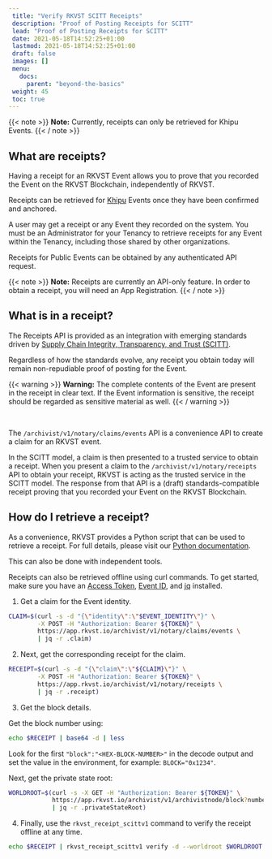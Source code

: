 ```yaml
---
 title: "Verify RKVST SCITT Receipts"
 description: "Proof of Posting Receipts for SCITT"
 lead: "Proof of Posting Receipts for SCITT"
 date: 2021-05-18T14:52:25+01:00
 lastmod: 2021-05-18T14:52:25+01:00
 draft: false
 images: []
 menu:
   docs:
     parent: "beyond-the-basics"
 weight: 45
 toc: true
---
```


{{< note >}}
**Note:** Currently, receipts can only be retrieved for Khipu Events. 
{{< / note >}}

## What are receipts?

Having a receipt for an RKVST Event allows you to prove that you recorded the Event on the RKVST Blockchain, independently of RKVST. 

Receipts can be retrieved for [Khipu](https://docs.rkvst.com/docs/overview/advanced-concepts/#simple-hash) Events once they have been confirmed and anchored.

A user may get a receipt or any Event they recorded on the system. You must be an Administrator for your Tenancy to retrieve receipts for any Event within the Tenancy, including those shared by other organizations.

Receipts for Public Events can be obtained by any authenticated API request.

{{< note >}}
**Note:** Receipts are currently an API-only feature. In order to obtain a receipt, you will need an App Registration. 
{{< / note >}}

## What is in a receipt?

The Receipts API is provided as an integration with emerging standards driven by [Supply Chain Integrity, Transparency, and Trust (SCITT)](https://www.rkvst.com/what-is-scitt-and-how-does-rkvst-help/).

Regardless of how the standards evolve, any receipt you obtain today will remain non-repudiable proof of posting for the Event.

{{< warning >}}
**Warning:** The complete contents of the Event are present in the receipt in clear text. If the Event information is sensitive, the receipt should be regarded as sensitive material as well. 
{{< / warning >}}

<br>

The `/archivist/v1/notary/claims/events` API is a convenience API to create a claim for an RKVST event.

In the SCITT model, a claim is then presented to a trusted service to obtain a receipt. When you present a claim to the `/archivist/v1/notary/receipts` API to obtain your receipt, RKVST is acting as the trusted service in the SCITT model. The response from that API is a (draft) standards-compatible receipt proving that you recorded your Event on the RKVST Blockchain. 

## How do I retrieve a receipt?

As a convenience, RKVST provides a Python script that can be used to retrieve a receipt. For full details, please visit our [Python documentation](https://python-scitt.rkvst.com/index.html).

This can also be done with independent tools. 

Receipts can also be retrieved offline using curl commands. To get started, make sure you have an [Access Token](https://docs.rkvst.com/docs/rkvst-basics/getting-access-tokens-using-app-registrations/), [Event ID](https://docs.rkvst.com/docs/rkvst-basics/creating-an-event-against-an-asset/), and [jq](https://github.com/stedolan/jq/wiki/Installation) installed. 

1. Get a claim for the Event identity.

```bash
CLAIM=$(curl -s -d "{\"identity\":\"$EVENT_IDENTITY\"}" \
        -X POST -H "Authorization: Bearer ${TOKEN}" \
        https://app.rkvst.io/archivist/v1/notary/claims/events \
        | jq -r .claim)
```

2. Next, get the corresponding receipt for the claim. 

```bash
RECEIPT=$(curl -s -d "{\"claim\":\"${CLAIM}\"}" \
        -X POST -H "Authorization: Bearer ${TOKEN}" \
        https://app.rkvst.io/archivist/v1/notary/receipts \
        | jq -r .receipt)
```

3. Get the block details.

Get the block number using:

```bash
echo $RECEIPT | base64 -d | less
```

Look for the first `"block":"<HEX-BLOCK-NUMBER>"` in the decode output and set the value in the environment, for example: `BLOCK="0x1234"`.

Next, get the private state root:

```bash
WORLDROOT=$(curl -s -X GET -H "Authorization: Bearer ${TOKEN}" \
            https://app.rkvst.io/archivist/v1/archivistnode/block?number="$BLOCK" \
            | jq -r .privateStateRoot)
```

4. Finally, use the `rkvst_receipt_scittv1` command to verify the receipt offline at any time.

```bash
echo $RECEIPT | rkvst_receipt_scittv1 verify -d --worldroot $WORLDROOT
```
